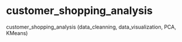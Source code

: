 # customer_shopping_analysis
customer_shopping_analysis (data_cleanning, data_visualization, PCA, KMeans)
